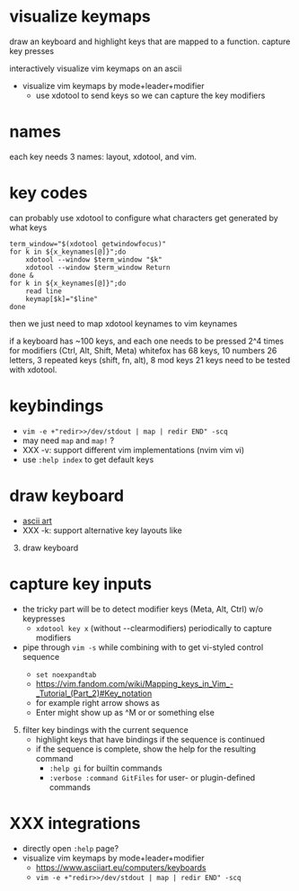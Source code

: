 # visualize keymaps

draw an keyboard and highlight keys that are mapped to a function.
capture key presses

interactively visualize vim keymaps on an ascii
* visualize vim keymaps by mode+leader+modifier
    * use xdotool to send keys so we can capture the key modifiers

# names
each key needs 3 names: layout, xdotool, and vim.
# key codes
can probably use xdotool to configure what characters get generated by what keys
```
term_window="$(xdotool getwindowfocus)"
for k in ${x_keynames[@]}";do
    xdotool --window $term_window "$k"
    xdotool --window $term_window Return
done &
for k in ${x_keynames[@]}";do
    read line
    keymap[$k]="$line"
done
```
then we just need to map xdotool keynames to vim keynames

if a keyboard has ~100 keys, and each one needs to be pressed 2^4 times for modifiers (Ctrl, Alt, Shift, Meta)
whitefox has 68 keys, 10 numbers 26 letters, 3 repeated keys (shift, fn, alt), 8 mod keys
21 keys need to be tested with xdotool.
# keybindings
* `vim -e +"redir>>/dev/stdout | map | redir END" -scq`
* may need `map` and `map!` ?
* XXX -v: support different vim implementations (nvim vim vi)
* use `:help index` to get default keys


# draw keyboard
* [ascii art](https://www.asciiart.eu/computers/keyboards)
* XXX -k: support alternative key layouts like

3. draw keyboard

# capture key inputs
* the tricky part will be to detect modifier keys (Meta, Alt, Ctrl) w/o keypresses
    * `xdotool key x` (without --clearmodifiers) periodically to capture modifiers
* pipe through `vim -s` while combining with <C-V> to get vi-styled control sequence
    * `set noexpandtab`
    * https://vim.fandom.com/wiki/Mapping_keys_in_Vim_-_Tutorial_(Part_2)#Key_notation
    * for example right arrow shows as <Right>
    * Enter might show up as ^M or <CR> or something else

5. filter key bindings with the current sequence
    * highlight keys that have bindings if the sequence is continued
    * if the sequence is complete, show the help for the resulting command
        * `:help gi` for builtin commands
        * `:verbose :command GitFiles` for user- or plugin-defined commands

# XXX integrations
* directly open `:help` page?
* visualize vim keymaps by mode+leader+modifier
    * https://www.asciiart.eu/computers/keyboards
    * `vim -e +"redir>>/dev/stdout | map | redir END" -scq`
